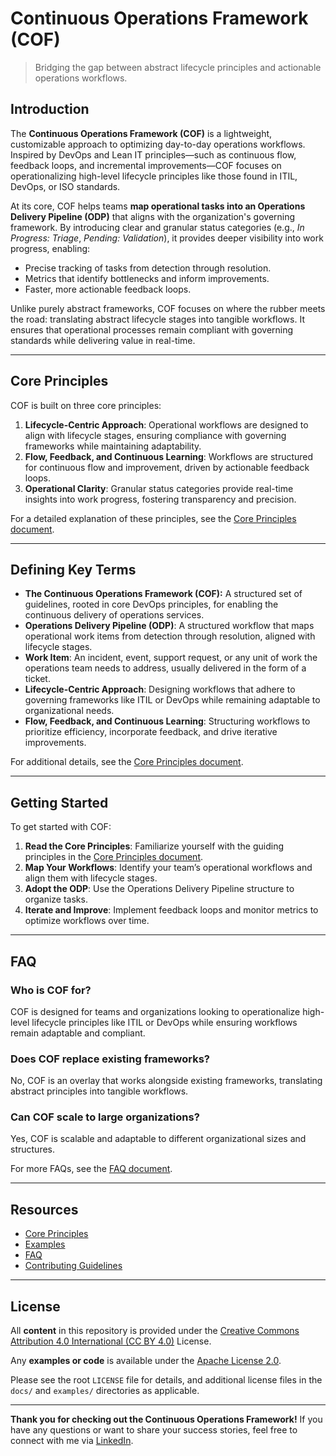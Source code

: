 # Continuous Operations Framework (COF)

> Bridging the gap between abstract lifecycle principles and actionable operations workflows.

## Introduction

The **Continuous Operations Framework (COF)** is a lightweight, customizable approach to optimizing day-to-day operations workflows. Inspired by DevOps and Lean IT principles—such as continuous flow, feedback loops, and incremental improvements—COF focuses on operationalizing high-level lifecycle principles like those found in ITIL, DevOps, or ISO standards.

At its core, COF helps teams **map operational tasks into an Operations Delivery Pipeline (ODP)** that aligns with the organization's governing framework. By introducing clear and granular status categories (e.g., _In Progress: Triage_, _Pending: Validation_), it provides deeper visibility into work progress, enabling:

- Precise tracking of tasks from detection through resolution.
- Metrics that identify bottlenecks and inform improvements.
- Faster, more actionable feedback loops.

Unlike purely abstract frameworks, COF focuses on where the rubber meets the road: translating abstract lifecycle stages into tangible workflows. It ensures that operational processes remain compliant with governing standards while delivering value in real-time.

---

## Core Principles

COF is built on three core principles:

1. **Lifecycle-Centric Approach**: Operational workflows are designed to align with lifecycle stages, ensuring compliance with governing frameworks while maintaining adaptability.
2. **Flow, Feedback, and Continuous Learning**: Workflows are structured for continuous flow and improvement, driven by actionable feedback loops.
3. **Operational Clarity**: Granular status categories provide real-time insights into work progress, fostering transparency and precision.

For a detailed explanation of these principles, see the [Core Principles document](docs/core-principles.md).

---

## Defining Key Terms

- **The Continuous Operations Framework (COF):** A structured set of guidelines, rooted in core DevOps principles, for enabling the continuous delivery of operations services.
- **Operations Delivery Pipeline (ODP)**: A structured workflow that maps operational work items from detection through resolution, aligned with lifecycle stages.
- **Work Item**: An incident, event, support request, or any unit of work the operations team needs to address, usually delivered in the form of a ticket.
- **Lifecycle-Centric Approach**: Designing workflows that adhere to governing frameworks like ITIL or DevOps while remaining adaptable to organizational needs.
- **Flow, Feedback, and Continuous Learning**: Structuring workflows to prioritize efficiency, incorporate feedback, and drive iterative improvements.

For additional details, see the [Core Principles document](docs/core-principles.md).

---

## Getting Started

To get started with COF:

1. **Read the Core Principles**: Familiarize yourself with the guiding principles in the [Core Principles document](docs/core-principles.md).
2. **Map Your Workflows**: Identify your team’s operational workflows and align them with lifecycle stages.
3. **Adopt the ODP**: Use the Operations Delivery Pipeline structure to organize tasks.
4. **Iterate and Improve**: Implement feedback loops and monitor metrics to optimize workflows over time.

---

## FAQ

### Who is COF for?
COF is designed for teams and organizations looking to operationalize high-level lifecycle principles like ITIL or DevOps while ensuring workflows remain adaptable and compliant.

### Does COF replace existing frameworks?
No, COF is an overlay that works alongside existing frameworks, translating abstract principles into tangible workflows.

### Can COF scale to large organizations?
Yes, COF is scalable and adaptable to different organizational sizes and structures.

For more FAQs, see the [FAQ document](docs/faq.md).

---

## Resources

- [Core Principles](docs/core-principles.md)
- [Examples](docs/examples.md)
- [FAQ](docs/faq.md)
- [Contributing Guidelines](CONTRIBUTING.md)

---

## License

All **content** in this repository is provided under the [Creative Commons Attribution 4.0 International (CC BY 4.0)](https://creativecommons.org/licenses/by/4.0/) License.

Any **examples or code** is available under the [Apache License 2.0](https://www.apache.org/licenses/LICENSE-2.0).

Please see the root `LICENSE` file for details, and additional license files in the `docs/` and `examples/` directories as applicable.


---

**Thank you for checking out the Continuous Operations Framework!** If you have any questions or want to share your success stories, feel free to connect with me via [LinkedIn](https://www.linkedin.com/in/brian-moore-200412143/). 
